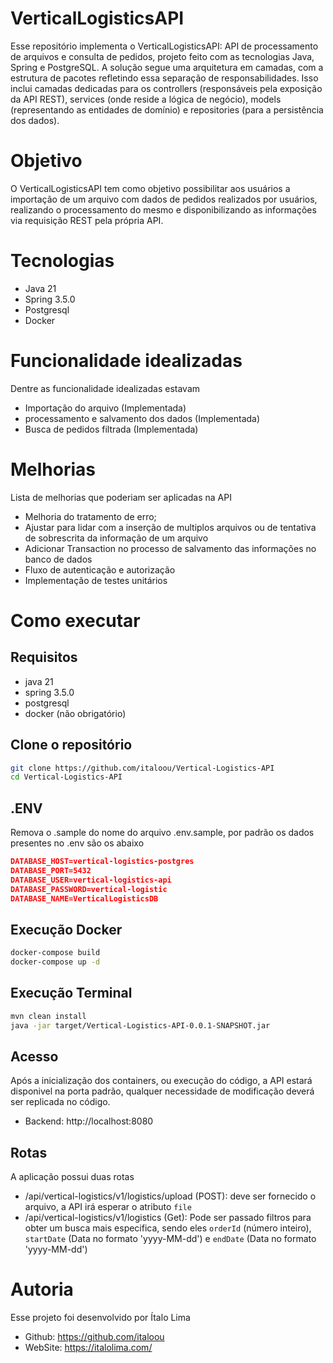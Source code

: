 # VerticalLogisticsAPI
Esse repositório implementa o VerticalLogisticsAPI: API de processamento de arquivos e consulta de pedidos, projeto feito com as tecnologias Java, Spring e PostgreSQL. A solução segue uma arquitetura em camadas, com a estrutura de pacotes refletindo essa separação de responsabilidades. Isso inclui camadas dedicadas para os controllers (responsáveis pela exposição da API REST), services (onde reside a lógica de negócio), models (representando as entidades de domínio) e repositories (para a persistência dos dados).

# Objetivo
O VerticalLogisticsAPI tem como objetivo possibilitar aos usuários a importação de um arquivo com dados de pedidos realizados por usuários, realizando o processamento do mesmo e disponibilizando as informações via requisição REST pela própria API.

# Tecnologias
- Java 21
- Spring 3.5.0
- Postgresql
- Docker

# Funcionalidade idealizadas
Dentre as funcionalidade idealizadas estavam 
- Importação do arquivo (Implementada)
- processamento e salvamento dos dados (Implementada)
- Busca de pedidos filtrada (Implementada)

# Melhorias
Lista de melhorias que poderiam ser aplicadas na API
- Melhoria do tratamento de erro;
- Ajustar para lidar com a inserção de multiplos arquivos ou de tentativa de sobrescrita da informação de um arquivo
- Adicionar Transaction no processo de salvamento das informações no banco de dados
- Fluxo de autenticação e autorização
- Implementação de testes unitários

# Como executar

## Requisitos

- java 21
- spring 3.5.0
- postgresql
- docker (não obrigatório)

## Clone o repositório 

```bash
git clone https://github.com/italoou/Vertical-Logistics-API
cd Vertical-Logistics-API
```

## .ENV

Remova o .sample do nome do arquivo .env.sample, por padrão os dados presentes no .env são os abaixo
```json
DATABASE_HOST=vertical-logistics-postgres
DATABASE_PORT=5432
DATABASE_USER=vertical-logistics-api
DATABASE_PASSWORD=vertical-logistic
DATABASE_NAME=VerticalLogisticsDB
```

## Execução Docker

```bash
docker-compose build
docker-compose up -d
```

## Execução Terminal

```bash
mvn clean install
java -jar target/Vertical-Logistics-API-0.0.1-SNAPSHOT.jar
```

## Acesso

Após a inicialização dos containers, ou execução do código, a API estará disponivel na porta padrão, qualquer necessidade de modificação deverá ser replicada no código.

- Backend: http://localhost:8080

## Rotas

A aplicação possui duas rotas
- /api/vertical-logistics/v1/logistics/upload (POST): deve ser fornecido o arquivo, a API irá esperar o atributo `file`
- /api/vertical-logistics/v1/logistics (Get): Pode ser passado filtros para obter um busca mais especifica, sendo eles `orderId` (número inteiro), `startDate` (Data no formato 'yyyy-MM-dd') e `endDate` (Data no formato 'yyyy-MM-dd')

# Autoria

Esse projeto foi desenvolvido por Ítalo Lima
- Github: https://github.com/italoou
- WebSite: https://italolima.com/